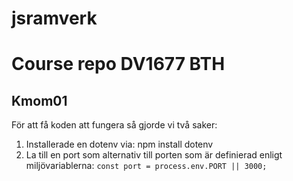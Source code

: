 # jsramverk
Course repo DV1677 BTH
====================
## Kmom01

För att få koden att fungera så gjorde vi två saker:
1. Installerade en dotenv via: npm install dotenv
2. La till en port som alternativ till porten som är definierad enligt miljövariablerna: ``const port = process.env.PORT || 3000;``
